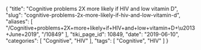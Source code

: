 {
    "title": "Cognitive problems 2X more likely if HIV and low vitamin D",
    "slug": "cognitive-problems-2x-more-likely-if-hiv-and-low-vitamin-d",
    "aliases": [
        "/Cognitive+problems+2X+more+likely+if+HIV+and+low+vitamin+D+\u2013+June+2019",
        "/10849"
    ],
    "tiki_page_id": 10849,
    "date": "2019-06-10",
    "categories": [
        "Cognitive",
        "HIV"
    ],
    "tags": [
        "Cognitive",
        "HIV"
    ]
}
